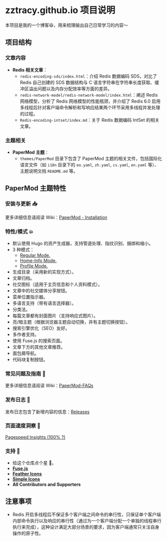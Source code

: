 # zztracy.github.io 项目说明

本项目是我的一个博客😆，用来梳理输出自己日常学习的内容～

## 项目结构

### 文章内容
- **Redis 相关文章**：
    - `redis-encoding-sds/index.html`：介绍 Redis 数据编码 SDS，对比了 Redis 自己创建的 SDS 数据结构与 C 语言字符串在字符串长度获取、缓冲区溢出问题以及内存分配效率等方面的差异。
    - `redis-network-model/redis-network-model/index.html`：阐述 Redis 网络模型，分析了 Redis 网络模型的性能瓶颈，并介绍了 Redis 6.0 启用多线程后针对客户端命令解析和写响应结果两个环节采用多线程并发处理的过程。
    - `Redis-encoding-intset/index.md`：关于 Redis 数据编码 IntSet 的相关文章。

### 主题相关
- **PaperMod 主题**：
    - `themes/PaperMod` 目录下包含了 PaperMod 主题的相关文件，包括国际化语言文件（如 `i18n` 目录下的 `eo.yaml`, `zh.yaml`, `cs.yaml`, `en.yaml` 等）、主题说明文档 `README.md` 等。

## PaperMod 主题特性

### 安装与更新 📥
更多详细信息请阅读 Wiki：[PaperMod - Installation](https://github.com/adityatelange/hugo-PaperMod/wiki/Installation)

### 特性/模式 💥
- 默认使用 Hugo 的资产生成器，支持管道处理、指纹识别、捆绑和缩小。
- 3 种模式：
    - [Regular Mode.](https://github.com/adityatelange/hugo-PaperMod/wiki/Features#regular-mode-default-mode)
    - [Home-Info Mode.](https://github.com/adityatelange/hugo-PaperMod/wiki/Features#home-info-mode)
    - [Profile Mode.](https://github.com/adityatelange/hugo-PaperMod/wiki/Features#profile-mode)
- 生成目录（采用新的实现方式）。
- 文章归档。
- 社交图标（适用于主页信息和个人资料模式）。
- 文章中的社交媒体分享按钮。
- 菜单位置指示器。
- 多语言支持（带有语言选择器）。
- 分类法。
- 每篇文章都有封面图片（支持响应式图片）。
- 亮/暗主题（根据浏览器主题自动切换，并有主题切换按钮）。
- 搜索引擎优化（SEO）友好。
- 多作者支持。
- 使用 Fuse.js 的搜索页面。
- 文章下方的其他文章推荐。
- 面包屑导航。
- 代码块复制按钮。

### 常见问题及指南 🙋
更多详细信息请阅读 Wiki：[PaperMod-FAQs](https://github.com/adityatelange/hugo-PaperMod/wiki/FAQs)

### 发布日志 📃
发布日志包含了新增内容的信息：[Releases](https://github.com/adityatelange/hugo-PaperMod/releases)

### 页面速度洞察 👀
[Pagespeed Insights (100% ?)](https://pagespeed.web.dev/report?url=https://adityatelange.github.io/hugo-PaperMod/)

### 支持 🫶
- 给这个仓库点个星 🌟。
- [**Fuse.js**](https://github.com/krisk/fuse)
- [**Feather Icons**](https://github.com/feathericons/feather)
- [**Simple Icons**](https://github.com/simple-icons/simple-icons)
- **All Contributors and Supporters**

## 注意事项
- Redis 开启多线程后不保证多个客户端之间命令的串行性，只保证单个客户端内部命令执行以及响应的串行性（通过为一个客户端分配一个单独的线程串行执行来完成），这种设计满足大部分场景的要求，因为客户端通常只关注自身操作的原子性。
